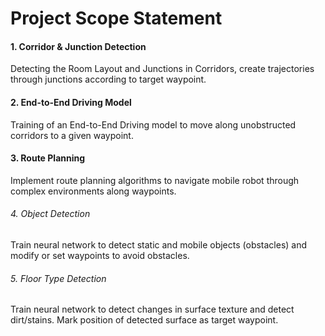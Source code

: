 # Project Scope Statement

#### 1. Corridor & Junction Detection
Detecting the Room Layout and Junctions in Corridors, create trajectories through junctions according to target waypoint.

#### 2. End-to-End Driving Model
Training of an End-to-End Driving model to move along unobstructed corridors to a given waypoint.

#### 3. Route Planning
Implement route planning algorithms to navigate mobile robot through complex environments along waypoints.

###### 4. Object Detection
Train neural network to detect static and mobile objects (obstacles) and modify or set waypoints to avoid obstacles.

###### 5. Floor Type Detection
Train neural network to detect changes in surface texture and detect dirt/stains. Mark position of detected surface as target waypoint.
